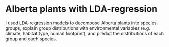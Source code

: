 # Alberta plants with LDA-regression
I used LDA-regression models to decompose Alberta plants into species groups, explain group distributions with environmental variables (e.g. climate, habitat type, human footprint), and predict the distributions of each group and each species.
